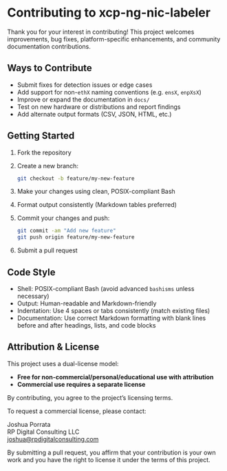# Contributing to xcp-ng-nic-labeler

Thank you for your interest in contributing! This project welcomes improvements, bug fixes, platform-specific
 enhancements, and community documentation contributions.

## Ways to Contribute

- Submit fixes for detection issues or edge cases
- Add support for non-`ethX` naming conventions (e.g. `ensX`, `enpXsX`)
- Improve or expand the documentation in `docs/`
- Test on new hardware or distributions and report findings
- Add alternate output formats (CSV, JSON, HTML, etc.)

## Getting Started

1. Fork the repository
2. Create a new branch:

   ```bash
   git checkout -b feature/my-new-feature
   ```

3. Make your changes using clean, POSIX-compliant Bash
4. Format output consistently (Markdown tables preferred)
5. Commit your changes and push:

   ```bash
   git commit -am "Add new feature"
   git push origin feature/my-new-feature
   ```

6. Submit a pull request

## Code Style

- Shell: POSIX-compliant Bash (avoid advanced `bashisms` unless necessary)
- Output: Human-readable and Markdown-friendly
- Indentation: Use 4 spaces or tabs consistently (match existing files)
- Documentation: Use correct Markdown formatting with blank lines before and after headings, lists, and code blocks

## Attribution & License

This project uses a dual-license model:

- **Free for non-commercial/personal/educational use with attribution**
- **Commercial use requires a separate license**

By contributing, you agree to the project’s licensing terms.

To request a commercial license, please contact:

Joshua Porrata  
RP Digital Consulting LLC  
[joshua@rpdigitalconsulting.com](mailto:joshua@rpdigitalconsulting.com)

By submitting a pull request, you affirm that your contribution is your own work and you have the right to license it
 under the terms of this project.
